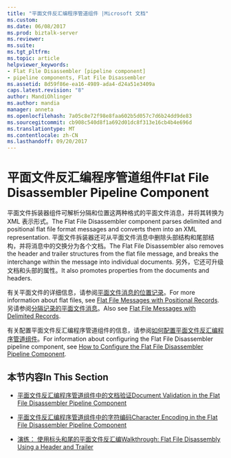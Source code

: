 ```yaml
---
title: "平面文件反汇编程序管道组件 |Microsoft 文档"
ms.custom: 
ms.date: 06/08/2017
ms.prod: biztalk-server
ms.reviewer: 
ms.suite: 
ms.tgt_pltfrm: 
ms.topic: article
helpviewer_keywords:
- Flat File Disassembler [pipeline component]
- pipeline components, Flat File Disassembler
ms.assetid: 8d59f86e-ea16-4989-ada4-d24a51e3409a
caps.latest.revision: "8"
author: MandiOhlinger
ms.author: mandia
manager: anneta
ms.openlocfilehash: 7a05c8e72f98e8faa602b5d057c7d6b24dd9de83
ms.sourcegitcommit: cb908c540d8f1a692d01dc8f313e16cb4b4e696d
ms.translationtype: MT
ms.contentlocale: zh-CN
ms.lasthandoff: 09/20/2017
---
```

# <a name="flat-file-disassembler-pipeline-component"></a><span data-ttu-id="e7109-102">平面文件反汇编程序管道组件</span><span class="sxs-lookup"><span data-stu-id="e7109-102">Flat File Disassembler Pipeline Component</span></span>
<span data-ttu-id="e7109-103">平面文件拆装器组件可解析分隔和位置这两种格式的平面文件消息，并将其转换为 XML 表示形式。</span><span class="sxs-lookup"><span data-stu-id="e7109-103">The Flat File Disassembler component parses delimited and positional flat file format messages and converts them into an XML representation.</span></span> <span data-ttu-id="e7109-104">平面文件拆装器还可从平面文件消息中删除头部结构和尾部结构，并将消息中的交换分为各个文档。</span><span class="sxs-lookup"><span data-stu-id="e7109-104">The Flat File Disassembler also removes the header and trailer structures from the flat file message, and breaks the interchange within the message into individual documents.</span></span> <span data-ttu-id="e7109-105">另外，它还可升级文档和头部的属性。</span><span class="sxs-lookup"><span data-stu-id="e7109-105">It also promotes properties from the documents and headers.</span></span>  
  
 <span data-ttu-id="e7109-106">有关平面文件的详细信息，请参阅[平面文件消息的位置记录](../core/flat-file-messages-with-positional-records.md)。</span><span class="sxs-lookup"><span data-stu-id="e7109-106">For more information about flat files, see [Flat File Messages with Positional Records](../core/flat-file-messages-with-positional-records.md).</span></span> <span data-ttu-id="e7109-107">另请参阅[分隔记录的平面文件消息](../core/flat-file-messages-with-delimited-records.md)。</span><span class="sxs-lookup"><span data-stu-id="e7109-107">Also see [Flat File Messages with Delimited Records](../core/flat-file-messages-with-delimited-records.md).</span></span>  
  
 <span data-ttu-id="e7109-108">有关配置平面文件反汇编程序管道组件的信息，请参阅[如何配置平面文件反汇编程序管道组件](../core/how-to-configure-the-flat-file-disassembler-pipeline-component.md)。</span><span class="sxs-lookup"><span data-stu-id="e7109-108">For information about configuring the Flat File Disassembler pipeline component, see [How to Configure the Flat File Disassembler Pipeline Component](../core/how-to-configure-the-flat-file-disassembler-pipeline-component.md).</span></span>  
  
## <a name="in-this-section"></a><span data-ttu-id="e7109-109">本节内容</span><span class="sxs-lookup"><span data-stu-id="e7109-109">In This Section</span></span>  
  
-   [<span data-ttu-id="e7109-110">平面文件反汇编程序管道组件中的文档验证</span><span class="sxs-lookup"><span data-stu-id="e7109-110">Document Validation in the Flat File Disassembler Pipeline Component</span></span>](../core/document-validation-in-the-flat-file-disassembler-pipeline-component.md)  
  
-   [<span data-ttu-id="e7109-111">平面文件反汇编程序管道组件中的字符编码</span><span class="sxs-lookup"><span data-stu-id="e7109-111">Character Encoding in the Flat File Disassembler Pipeline Component</span></span>](../core/character-encoding-in-the-flat-file-disassembler-pipeline-component.md)  
  
-   [<span data-ttu-id="e7109-112">演练： 使用标头和尾的平面文件反汇编</span><span class="sxs-lookup"><span data-stu-id="e7109-112">Walkthrough: Flat File Disassembly Using a Header and Trailer</span></span>](../core/walkthrough-flat-file-disassembly-using-a-header-and-trailer.md)